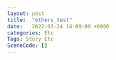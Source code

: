 ```yaml
---
layout: post
title:  "others_test"
date:   2022-03-24 14:00:00 +0000
categories: Etc
Tags: Story Etc
SceneCode: []
---
```

